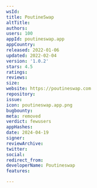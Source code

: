 ```yaml
---
wsId: 
title: PoutineSwap
altTitle: 
authors: 
users: 100
appId: poutineswap.app
appCountry: 
released: 2022-01-06
updated: 2022-02-04
version: '1.0.2'
stars: 4.5
ratings: 
reviews: 
size: 
website: https://poutineswap.com
repository: 
issue: 
icon: poutineswap.app.png
bugbounty: 
meta: removed
verdict: fewusers
appHashes: 
date: 2024-04-19
signer: 
reviewArchive: 
twitter: 
social: 
redirect_from: 
developerName: Poutineswap
features: 

---
```


